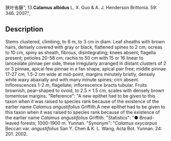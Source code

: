 狭叶省藤",
13.**Calamus albidus** L. X. Guo & A. J. Henderson Brittonia. 59: 346. 2007.",

## Description
Stems clustered, climbing, to 6 m, to 3 cm in diam. Leaf sheaths with brown hairs, densely covered with gray or black, flattened spines to 2 cm; ocreas to 10 cm, spiny as sheath, fibrous, disintegrating; knees absent; flagella present; petioles 20-58 cm; rachis to 50 cm with 15 or 16 linear to lanceolate pinnae per side, these irregularly arranged in distant clusters of 2 or 3 pinnae, apical few pinnae in a fan shape, apical pair free; middle pinnae 17-27 cm, 1.5-2 cm wide at mid-point, margins minutely bristly, densely white waxy abaxially and with many minute spines; cirri absent. Inflorescences 1-2 m, flagellate; inflorescence bracts tubular. Fruits brownish, pear-shaped to ovoid, to 2.5 × 1.5 cm, scales with densely brown tomentose margins.
  "Reference": "A new epithet had to be given to this taxon when it was raised to species rank because of the existence of the earlier name *Calamus angustifolius* Griffith.A new epithet had to be given to this taxon when it was raised to species rank because of the existence of the earlier name *Calamus angustifolius* Griffith.
  "Statistics": "● Broad-leaved forests; 1000-1900 m. Yunnan.
  "Synonym": "*Calamus oxycarpus* Beccari var. *angustifolius* San Y. Chen &amp; K. L. Wang, Acta Bot. Yunnan. 24: 201. 2002.
